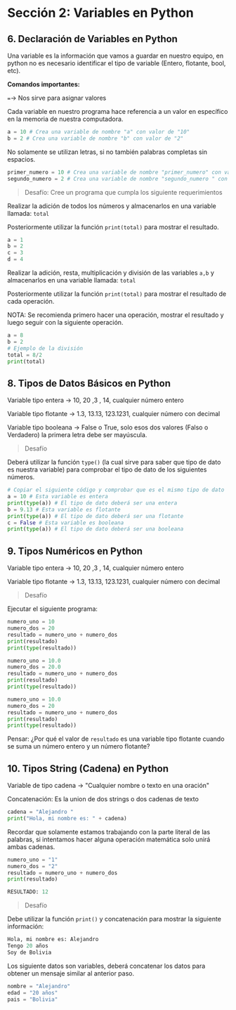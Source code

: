 # Sección 2: Variables en Python

## 6. Declaración de Variables en Python

Una variable es la información que vamos a guardar en nuestro equipo, en python no es necesario identificar el tipo de variable (Entero, flotante, bool, etc).

**Comandos importantes:**

`=`→ Nos sirve para asignar valores

Cada variable en nuestro programa hace referencia a un valor en específico en la memoria de nuestra computadora. 

```python
a = 10 # Crea una variable de nombre "a" con valor de "10" 
b = 2 # Crea una variable de nombre "b" con valor de "2" 
```

No solamente se utilizan letras, si no también palabras completas sin espacios. 

```python
primer_numero = 10 # Crea una variable de nombre "primer_numero" con valor de "10" 
segundo_numero = 2 # Crea una variable de nombre "segundo_numero " con valor de "2" 
```

> Desafío: Cree un programa que cumpla los siguiente requerimientos

Realizar la adición de todos los números y almacenarlos en una variable llamada: `total`

Posteriormente utilizar la función `print(total)` para mostrar el resultado.

```python
a = 1
b = 2 
c = 3
d = 4
```

Realizar la adición, resta, multiplicación y división de las variables `a,b` y almacenarlos en una variable llamada: `total`

Posteriormente utilizar la función `print(total)` para mostrar el resultado de cada operación. 

NOTA: Se recomienda primero hacer una operación, mostrar el resultado y luego seguir con la siguiente operación. 

```python
a = 8
b = 2
# Ejemplo de la división
total = 8/2
print(total)
```

## 8. Tipos de Datos Básicos en Python

Variable tipo entera → 10, 20 ,3 , 14, cualquier número entero

Variable tipo flotante → 1.3, 13.13, 123.1231, cualquier número con decimal

Variable tipo booleana → False o True, solo esos dos valores (Falso o Verdadero) la primera letra debe ser mayúscula. 

> Desafío

Deberá utilizar la función `type()` (la cual sirve para saber que tipo de dato es nuestra variable) para comprobar el tipo de dato de los siguientes números. 

```python
# Copiar el siguiente código y comprobar que es el mismo tipo de dato
a = 10 # Esta variable es entera
print(type(a)) # El tipo de dato deberá ser una entera
b = 9.13 # Esta variable es flotante
print(type(a)) # El tipo de dato deberá ser una flotante
c = False # Esta variable es booleana 
print(type(a)) # El tipo de dato deberá ser una booleana
```

## 9. Tipos Numéricos en Python

Variable tipo entera → 10, 20 ,3 , 14, cualquier número entero

Variable tipo flotante → 1.3, 13.13, 123.1231, cualquier número con decimal

> Desafío

Ejecutar el siguiente programa:

```python
numero_uno = 10
numero_dos = 20
resultado = numero_uno + numero_dos
print(resultado)
print(type(resultado))

numero_uno = 10.0
numero_dos = 20.0
resultado = numero_uno + numero_dos
print(resultado)
print(type(resultado))

numero_uno = 10.0
numero_dos = 20
resultado = numero_uno + numero_dos
print(resultado)
print(type(resultado))
```

Pensar: ¿Por qué el valor de `resultado` es una variable tipo flotante cuando se suma un número entero y un número flotante?

## 10. Tipos String (Cadena) en Python

Variable de tipo cadena → "Cualquier nombre o texto en una oración"

Concatenación: Es la union de dos strings o dos cadenas de texto

```python
cadena = "Alejandro "
print("Hola, mi nombre es: " + cadena)
```

Recordar que solamente estamos trabajando con la parte literal de las palabras, si intentamos hacer alguna operación matemática solo unirá ambas cadenas.

```python
numero_uno = "1"
numero_dos = "2"
resultado = numero_uno + numero_dos
print(resultado)
```

```python
RESULTADO: 12
```

> Desafío

Debe utilizar la función `print()` y concatenación para mostrar la siguiente información:

```python
Hola, mi nombre es: Alejandro
Tengo 20 años
Soy de Bolivia
```

Los siguiente datos son variables, deberá concatenar los datos para obtener un mensaje similar al anterior paso. 

```python
nombre = "Alejandro"
edad = "20 años"
pais = "Bolivia"
```